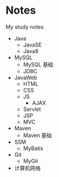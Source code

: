 # Notes
My study notes



- Java
  - JavaSE
  - Java8
- MySQL
  - MySQL 基础
  - JDBC
- JavaWeb
  - HTML
  - CSS
  - JS
    - AJAX
  - Servlet
  - JSP
  - MVC
- Maven
  - Maven 基础
- SSM
  - MyBatis
- Git
  - MyGit
- 计算机网络
